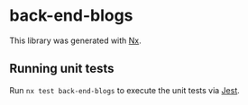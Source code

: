 # back-end-blogs

This library was generated with [Nx](https://nx.dev).

## Running unit tests

Run `nx test back-end-blogs` to execute the unit tests via [Jest](https://jestjs.io).
